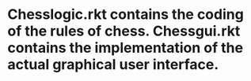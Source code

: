 # Chesslogic.rkt contains the coding of the rules of chess.  Chessgui.rkt contains the implementation of the actual graphical user interface.
